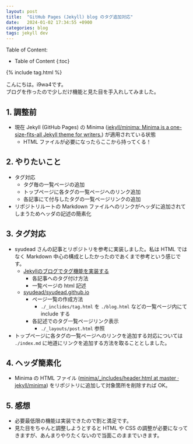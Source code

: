 ```yaml
---
layout: post
title:  "GitHub Pages (Jekyll) blog のタグ追加対応"
date:   2024-01-02 17:34:55 +0900
categories: blog
tags: jekyll dev
---
```


Table of Content:
- Table of Content
{:toc}

{% include tag.html %}

<!-- # h1 -->

こんにちは。i9wa4です。  
ブログを作ったので少しだけ機能と見た目を手入れしてみました。

## 1. 調整前

- 現在 Jekyll (GitHub Pages) の Minima ([jekyll/minima: Minima is a one-size-fits-all Jekyll theme for writers.](https://github.com/jekyll/minima)) が適用されている状態
    - HTML ファイルが必要になったらここから持ってくる！

## 2. やりたいこと

- タグ対応
    - タグ毎の一覧ページの追加
    - トップページに各タグの一覧ページへのリンク追加
    - 各記事にて付与したタグの一覧ページリンクの追加
- リポジトリルートの Markdown ファイルへのリンクがヘッダに追加されてしまうためヘッダの記述の簡素化

## 3. タグ対応

- syudead さんの記事とリポジトリを参考に実装しました。私は HTML ではなく Markdown 中心の構成としたかったのであくまで参考という感じです。
    - [Jekyllのブログでタグ機能を実装する](https://rainyflow.net/2016/03/13/jekyll-tags.html)
        - 各記事へのタグ付け方法
        - 一覧ページの html 記述
    - [syudead/syudead.github.io](https://github.com/syudead/syudead.github.io)
        - ページ一覧の作成方法
            - `./_inclides/tag.html` を `./blog.html` などの一覧ページ内にて include する
        - 各記述でのタグ一覧ページリンク表示
            - `./_layouts/post.html` 参照
- トップページに各タグの一覧ページへのリンクを追加する対応については `./index.md` に地道にリンクを追加する方法を取ることとしました。


## 4. ヘッダ簡素化

- Minima の HTML ファイル ([minima/\_includes/header.html at master · jekyll/minima](https://github.com/jekyll/minima/blob/master/_includes/header.html)) をリポジトリに追加して対象箇所を削除すれば OK。

## 5. 感想

- 必要最低限の機能は実装できたので割と満足です。
- 見た目をちゃんと調整しようとすると HTML や CSS の調整が必要になってきますが、あんまりやりたくないので当面このままでいきます。
